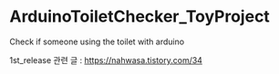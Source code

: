# ArduinoToiletChecker_ToyProject
Check if someone using the toilet with arduino

1st_release 관련 글 : https://nahwasa.tistory.com/34
